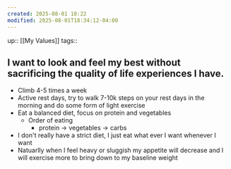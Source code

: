```yaml
---
created: 2025-08-01 18:22
modified: 2025-08-01T18:34:12-04:00
---
```

up:: [[My Values]]
tags::
## I want to look and feel my best without sacrificing the quality of life experiences I have.

<!--
Define the behaviors that align with this value. These actions will guide you back, when you fall off track. Be sure to include the “why” behind each. -->
- Climb 4-5  times a week
- Active rest days, try to walk 7-10k steps on your rest days in the morning and do some form of light exercise
- Eat a balanced diet, focus on protein and vegetables
	- Order of eating
		- protein -> vegetables -> carbs
- I don't really have a strict diet, I just eat what ever I want whenever I want
- Natuarlly when I feel heavy or sluggish my appetite will decrease and I will exercise more to bring down to my baseline weight

<!--Other insights -->
